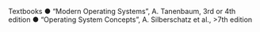 Textbooks 
● “Modern Operating Systems”, A. Tanenbaum, 3rd or 4th edition 
● “Operating System Concepts”, A. Silberschatz et al., >7th edition

